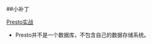 ##小补丁

[Presto实战](https://learning.oreilly.com/library/view/learning-and-operating/9781098141844/)

- Presto并不是一个数据库，不包含自己的数据存储系统。

